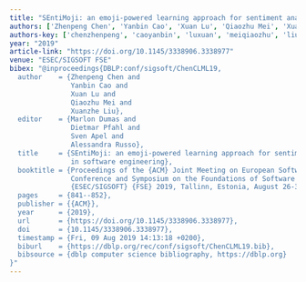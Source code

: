 ```yaml
---
title: "SEntiMoji: an emoji-powered learning approach for sentiment analysis in software engineering"
authors: ['Zhenpeng Chen', 'Yanbin Cao', 'Xuan Lu', 'Qiaozhu Mei', 'Xuanzhe Liu']
authors-key: ['chenzhenpeng', 'caoyanbin', 'luxuan', 'meiqiaozhu', 'liuxuanzhe']
year: "2019"
article-link: "https://doi.org/10.1145/3338906.3338977"
venue: "ESEC/SIGSOFT FSE"
bibex: "@inproceedings{DBLP:conf/sigsoft/ChenCLML19,
  author    = {Zhenpeng Chen and
               Yanbin Cao and
               Xuan Lu and
               Qiaozhu Mei and
               Xuanzhe Liu},
  editor    = {Marlon Dumas and
               Dietmar Pfahl and
               Sven Apel and
               Alessandra Russo},
  title     = {SEntiMoji: an emoji-powered learning approach for sentiment analysis
               in software engineering},
  booktitle = {Proceedings of the {ACM} Joint Meeting on European Software Engineering
               Conference and Symposium on the Foundations of Software Engineering,
               {ESEC/SIGSOFT} {FSE} 2019, Tallinn, Estonia, August 26-30, 2019},
  pages     = {841--852},
  publisher = {{ACM}},
  year      = {2019},
  url       = {https://doi.org/10.1145/3338906.3338977},
  doi       = {10.1145/3338906.3338977},
  timestamp = {Fri, 09 Aug 2019 14:13:18 +0200},
  biburl    = {https://dblp.org/rec/conf/sigsoft/ChenCLML19.bib},
  bibsource = {dblp computer science bibliography, https://dblp.org}
}"
---
```

